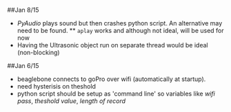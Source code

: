 ##Jan 8/15
* *PyAudio* plays sound but then crashes python script. An alternative may need to be found.
** `aplay` works and although not ideal, will be used for now
* Having the Ultrasonic object run on separate thread would be ideal (non-blocking)

##Jan 6/15
* beaglebone connects to goPro over wifi (automatically at startup).
* need hysterisis on theshold
* python script should be setup as 'command line' so variables like *wifi pass*, *theshold value*, *length of record*